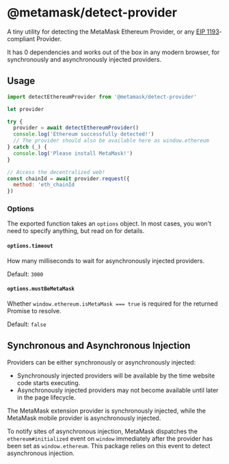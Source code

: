 # @metamask/detect-provider

A tiny utility for detecting the MetaMask Ethereum Provider, or any [EIP 1193](https://eips.ethereum.org/EIPS/eip-1193)-compliant Provider.

It has 0 dependencies and works out of the box in any modern browser, for synchronously and asynchronously injected providers.

## Usage

```javascript
import detectEthereumProvider from '@metamask/detect-provider'

let provider

try {
  provider = await detectEthereumProvider()
  console.log('Ethereum successfully detected!')
  // The provider should also be available here as window.ethereum
} catch (_) {
  console.log('Please install MetaMask!')
}

// Access the decentralized web!
const chainId = await provider.request({
  method: 'eth_chainId
})
```

### Options

The exported function takes an `options` object.
In most cases, you won't need to specify anything, but read on for details.

#### `options.timeout`

How many milliseconds to wait for asynchronously injected providers.

Default: `3000`

#### `options.mustBeMetaMask`

Whether `window.ethereum.isMetaMask === true` is required for the returned Promise to resolve.

Default: `false`

## Synchronous and Asynchronous Injection

Providers can be either synchronously or asynchronously injected:

- Synchronously injected providers will be available by the time website code starts executing.
- Asynchronously injected providers may not become available until later in the page lifecycle.

The MetaMask extension provider is synchronously injected, while the MetaMask mobile provider is asynchronously injected.

To notify sites of asynchronous injection, MetaMask dispatches the `ethereum#initialized` event on `window` immediately after the provider has been set as `window.ethereum`. This package relies on this event to detect asynchronous injection.
